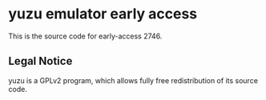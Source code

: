 yuzu emulator early access
=============

This is the source code for early-access 2746.

## Legal Notice

yuzu is a GPLv2 program, which allows fully free redistribution of its source code.